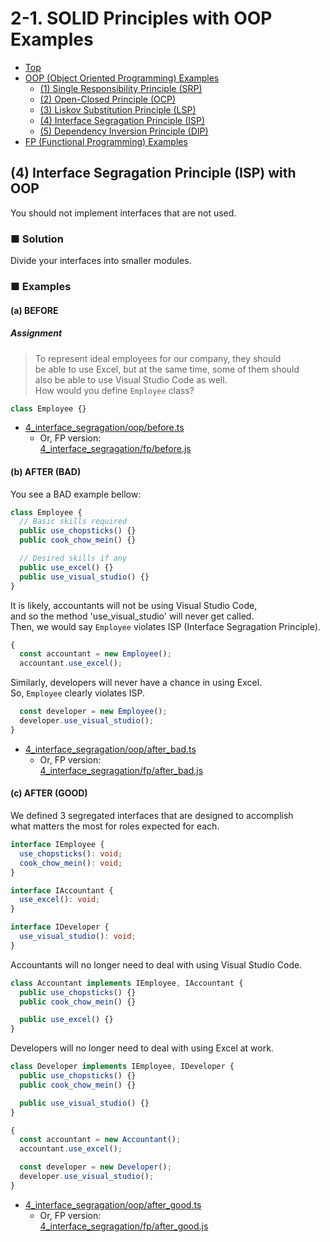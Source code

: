 # 2-1. SOLID Principles with OOP Examples

- [Top](../../README.md)
- [OOP (Object Oriented Programming) Examples](./oop.md)
  - [(1) Single Responsibility Principle (SRP)](1_single_responsibility.md)
  - [(2) Open-Closed Principle (OCP)](2_open_closed.md)
  - [(3) Liskov Substitution Principle (LSP)](3_liskov_substitution.md)
  - [(4) Interface Segragation Principle (ISP)](4_interface_segragation.md)
  - [(5) Dependency Inversion Principle (DIP)](5_dependency_inversion.md)
- [FP (Functional Programming) Examples](../fp/fp.md)

## (4) Interface Segragation Principle (ISP) with OOP

You should not implement interfaces that are not used.

### ■ Solution

Divide your interfaces into smaller modules.

### ■ Examples

#### (a) BEFORE

##### Assignment

> To represent ideal employees for our company, they should  
> be able to use Excel, but at the same time, some of them should  
> also be able to use Visual Studio Code as well.  
> How would you define `Employee` class?

```ts
class Employee {}
```

- [4_interface_segragation/oop/before.ts](../../src/4_interface_segragation/oop/before.ts)
  - Or, FP version:  
[4_interface_segragation/fp/before.js](../../src/4_interface_segragation/fp/before.js)


#### (b) AFTER (BAD)

You see a BAD example bellow:

```ts
class Employee {
  // Basic skills required
  public use_chopsticks() {}
  public cook_chow_mein() {}

  // Desired skills if any
  public use_excel() {}
  public use_visual_studio() {}
}
```

It is likely, accountants will not be using Visual Studio Code,  
and so the method 'use_visual_studio' will never get called.  
Then, we would say `Employee` violates ISP (Interface Segragation Principle).

```ts
{
  const accountant = new Employee();
  accountant.use_excel();
```

Similarly, developers will never have a chance in using Excel.  
So, `Employee` clearly violates ISP.

```ts
  const developer = new Employee();
  developer.use_visual_studio();
}
```

- [4_interface_segragation/oop/after_bad.ts](../../src/4_interface_segragation/oop/after_bad.ts)
  - Or, FP version:  
[4_interface_segragation/fp/after_bad.js](../../src/4_interface_segragation/fp/after_bad.js)


#### (c) AFTER (GOOD)

We defined 3 segregated interfaces that are designed to accomplish  
what matters the most for roles expected for each.

```ts
interface IEmployee {
  use_chopsticks(): void;
  cook_chow_mein(): void;
}

interface IAccountant {
  use_excel(): void;
}

interface IDeveloper {
  use_visual_studio(): void;
}
```

Accountants will no longer need to deal with using Visual Studio Code.

```ts
class Accountant implements IEmployee, IAccountant {
  public use_chopsticks() {}
  public cook_chow_mein() {}

  public use_excel() {}
}
```

Developers will no longer need to deal with using Excel at work.

```ts
class Developer implements IEmployee, IDeveloper {
  public use_chopsticks() {}
  public cook_chow_mein() {}

  public use_visual_studio() {}
}

{
  const accountant = new Accountant();
  accountant.use_excel();

  const developer = new Developer();
  developer.use_visual_studio();
}
```

- [4_interface_segragation/oop/after_good.ts](../../src/4_interface_segragation/oop/after_good.ts)
  - Or, FP version:  
[4_interface_segragation/fp/after_good.js](../../src/4_interface_segragation/fp/after_good.js)
